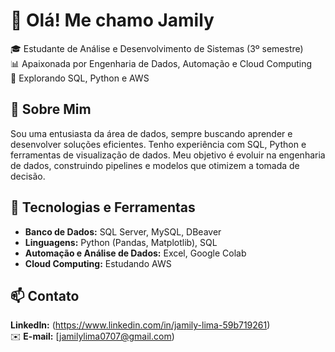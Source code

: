 # 👋 Olá! Me chamo Jamily

🎓 Estudante de Análise e Desenvolvimento de Sistemas (3º semestre)  
📊 Apaixonada por Engenharia de Dados, Automação e Cloud Computing  
🚀 Explorando SQL, Python e AWS 

## 🌟 Sobre Mim
Sou uma entusiasta da área de dados, sempre buscando aprender e desenvolver soluções eficientes. Tenho experiência com SQL, Python e ferramentas de visualização de dados. Meu objetivo é evoluir na engenharia de dados, construindo pipelines e modelos que otimizem a tomada de decisão.

## 🚀 Tecnologias e Ferramentas
- **Banco de Dados:** SQL Server, MySQL, DBeaver  
- **Linguagens:** Python (Pandas, Matplotlib), SQL  
- **Automação e Análise de Dados:** Excel, Google Colab  
- **Cloud Computing:** Estudando AWS

## 📫 Contato
**LinkedIn:** (https://www.linkedin.com/in/jamily-lima-59b719261)  
✉️ **E-mail:** [jamilylima0707@gmail.com)  
